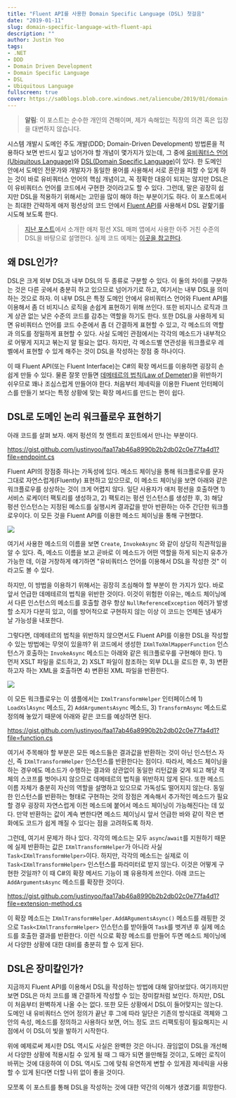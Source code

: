 ```yaml
---
title: "Fluent API를 사용한 Domain Specific Language (DSL) 첫걸음"
date: "2019-01-11"
slug: domain-specific-language-with-fluent-api
description: ""
author: Justin Yoo
tags:
- .NET
- DDD
- Domain Driven Development
- Domain Specific Language
- DSL
- Ubiquitous Language
fullscreen: true
cover: https://sa0blogs.blob.core.windows.net/aliencube/2019/01/domain-specific-language-101-00.png
---
```


> **알림**: 이 포스트는 순수한 개인의 견해이며, 제가 속해있는 직장의 의견 혹은 입장을 대변하지 않습니다.

시스템 개발시 도메인 주도 개발(DDD; Domain-Driven Development) 방법론을 적용하다 보면 반드시 짚고 넘어가야 할 개념이 몇가지가 있는데, 그 중에 [유비쿼터스 언어(Ubiquitous Language)](https://martinfowler.com/bliki/UbiquitousLanguage.html)와 [DSL(Domain Specific Language)](https://en.wikipedia.org/wiki/Domain-specific_language)이 있다. 한 도메인 안에서 도메인 전문가와 개발자가 동일한 용어를 사용해서 서로 혼란을 피할 수 있게 하는 것이 바로 유비쿼터스 언어의 핵심 개념이고, 꼭 정확한 대응이 되지는 않지만 DSL은 이 유비쿼터스 언어를 코드에서 구현한 것이라고도 할 수 있다. 그런데, 말은 굉장히 쉽지만 DSL을 적용하기 위해서는 고민을 많이 해야 하는 부분이기도 하다. 이 포스트에서는 최대한 간략하게 애저 펑션상의 코드 안에서 [Fluent API](https://www.martinfowler.com/bliki/FluentInterface.html)를 사용해서 DSL 겉핥기를 시도해 보도록 한다.

> [지난 포스트](https://blog.aliencube.org/ko/2019/01/07/building-xsl-mapper-with-azure-functions/)에서 소개한 애저 펑션 XSL 매퍼 앱에서 사용한 아주 거친 수준의 DSL을 바탕으로 설명한다. 실제 코드 예제는 [이곳을 참고한다](https://github.com/aliencube/AzureFunctions-XSL-Mapper).

## 왜 DSL인가?

DSL은 크게 외부 DSL과 내부 DSL의 두 종류로 구분할 수 있다. 이 둘의 차이를 구분하는 것은 다른 곳에서 충분히 하고 있으므로 넘어가기로 하고, 여기서는 내부 DSL을 의미하는 것으로 하자. 이 내부 DSL은 특정 도메인 안에서 유비쿼터스 언어와 Fluent API를 이용해서 좀 더 비지니스 로직을 손쉽게 표현하기 위해 쓰인다. 또한 비지니스 로직과 크게 상관 없는 낮은 수준의 코드를 감추는 역할을 하기도 한다. 또한 DSL을 사용하게 되면 유비쿼터스 언어를 코드 수준에서 좀 더 간결하게 표현할 수 있고, 각 메소드의 역할과 의도를 정밀하게 표현할 수 있다. 사실 도메인 관점에서는 각각의 메소드가 내부적으로 어떻게 지지고 볶는지 알 필요는 없다. 하지만, 각 메소드별 연관성을 워크플로우 레벨에서 표현할 수 있게 해주는 것이 DSL을 작성하는 장점 중 하나이다.

이 때 Fluent API(또는 Fluent Interface)는 C#의 확장 메서드를 이용하면 굉장히 손쉽게 만들 수 있다. 물론 잘못 만들면 [데메테르의 법칙(Law of Demeter)](https://blog.aliencube.org/ko/2013/12/06/law-of-demeter-explained/)을 위반하기 쉬우므로 꽤나 조심스럽게 만들어야 한다. 처음부터 제네릭을 이용한 Fluent 인터페이스를 만들기 보다는 특정 상황에 맞는 확장 메서드를 만드는 편이 쉽다.

## DSL로 도메인 논리 워크플로우 표현하기

아래 코드를 살펴 보자. 애저 펑션의 첫 엔트리 포인트에서 만나는 부분이다.

https://gist.github.com/justinyoo/faa17ab46a8990b2b2db02c0e77fa4d1?file=endpoint.cs

Fluent API의 장점중 하나는 가독성에 있다. 메소드 체이닝을 통해 워크플로우를 문자 그대로 자연스럽게(Fluently) 표현하고 있으므로, 이 메소드 체이닝을 보면 아래와 같은 워크플로우를 상상하는 것이 크게 어렵지 않다. 일단 사용자가 애저 펑션을 호출하면 1) 서비스 로케이터 팩토리를 생성하고, 2) 팩토리는 펑션 인스턴스를 생성한 후, 3) 해당 펑션 인스턴스는 지정된 메소드를 실행시켜 결과값을 받아 반환하는 아주 간단한 워크플로우이다. 이 모든 것을 Fluent API를 이용한 메소드 체이닝을 통해 구현했다.

![](https://sa0blogs.blob.core.windows.net/aliencube/2019/01/domain-specific-language-101-01.png)

여기서 사용한 메소드의 이름을 보면 `Create`, `InvokeAsync` 와 같이 상당히 직관적임을 알 수 있다. 즉, 메소드 이름을 보고 곧바로 이 메소드가 어떤 역할을 하게 되는지 유추가 가능한 데, 이걸 거창하게 얘기하면 "유비쿼터스 언어를 이용해서 DSL을 작성한 것" 이라고도 볼 수 있다.

하지만, 이 방법을 이용하기 위해서는 굉장히 조심해야 할 부분이 한 가지가 있다. 바로 앞서 언급한 데메테르의 법칙을 위반한 것이다. 이것이 위험한 이유는, 메소드 체이닝에서 다른 인스턴스의 메소드를 호출할 경우 항상 `NullReferenceException` 에러가 발생할 소지가 다분히 있고, 이를 방어적으로 구현하지 않는 이상 이 코드는 언제든 냄새가 날 가능성을 내포한다.

그렇다면, 데메테르의 법칙을 위반하지 않으면서도 Fluent API를 이용한 DSL을 작성할 수 있는 방법에는 무엇이 있을까? 위 코드에서 생성한 `IXmlToXmlMapperFunction` 인스턴스가 호출하는 `InvokeAsync` 메소드는 아래와 같은 워크플로우를 구현해야 한다. 1) 먼저 XSLT 파일을 로드하고, 2) XSLT 파일이 참조하는 외부 DLL을 로드한 후, 3) 변환하고자 하는 XML을 호출하면 4) 변환된 XML 파일을 반환한다.

![](https://sa0blogs.blob.core.windows.net/aliencube/2019/01/domain-specific-language-101-02.png)

이 모든 워크플로우는 이 샘플에서는 `IXmlTransformHelper` 인터페이스에 1) `LoadXslAsync` 메소드, 2) `AddArgumentsAsync` 메소드, 3) `TransformAsync` 메소드로 정의해 놓았기 때문에 아래와 같은 코드를 예상하면 된다.

https://gist.github.com/justinyoo/faa17ab46a8990b2b2db02c0e77fa4d1?file=function.cs

여기서 주목해야 할 부분은 모든 메소드들은 결과값을 반환하는 것이 아닌 인스턴스 자신, 즉 `IXmlTransformHelper` 인스턴스를 반환한다는 점이다. 따라서, 메소드 체이닝을 하는 경우에도 메소드가 수행하는 결과와 상관없이 동일한 리턴값을 갖게 되고 해당 객체의 스코프를 벗어나지 않으므로 데메테르의 법칙을 위반하지 않게 된다. 또한 메소드 이름 자체가 충분히 자신의 역할을 설명하고 있으므로 가독성도 떨어지지 않는다. 동일한 인스턴스를 반환하는 형태로 구현하는 것의 장점은 계속해서 추가적인 메소드가 필요할 경우 굉장히 자연스럽게 이전 메소드에 붙어서 메소드 체이닝이 가능해진다는 데 있다. 만약 반환하는 값이 계속 변한다면 메소드 체이닝시 앞서 언급한 바와 같이 작은 변화에도 코드가 쉽게 깨질 수 있다는 점을 고려하도록 하자.

그런데, 여기서 문제가 하나 있다. 각각의 메소드는 모두 `async`/`await`를 지원하기 때문에 실제 반환하는 값은 `IXmlTransformHelper`가 아니라 사실 `Task<IXmlTransformHelper>`이다. 하지만, 각각의 메소드는 실제로 이 `Task<IXmlTransformHelper>` 인스턴스를 파라미터로 받지 않는다. 이것은 어떻게 구현한 것일까? 이 때 C#의 확장 메서드 기능이 꽤 유용하게 쓰인다. 아래 코드는 `AddArgumentsAsync` 메소드를 확장한 것이다.

https://gist.github.com/justinyoo/faa17ab46a8990b2b2db02c0e77fa4d1?file=extension-method.cs

이 확장 메소드는 `IXmlTransformHelper.AddARgumentsAsync()` 메소드를 래핑한 것으로 `Task<IXmlTransformHelper>` 인스턴스를 받아들여 `Task`를 벗겨낸 후 실제 메소드를 호출한 결과를 반환한다. 이런 식으로 확장 메소드를 만들어 두면 메소드 체이닝에서 다양한 상황에 대한 대비를 충분히 할 수 있게 된다.

## DSL은 장미칼인가?

지금까지 Fluent API를 이용해서 DSL을 작성하는 방법에 대해 알아보았다. 여기까지만 보면 DSL은 마치 코드를 꽤 간결하게 작성할 수 있는 장미칼처럼 보인다. 하지만, DSL이 처음부터 완벽하게 나올 수는 없다. 또한 모든 상황에서 DSL이 들어맞지는 않는다. 도메인 내 유비쿼터스 언어 정의가 끝난 후 그에 따라 일단은 기존의 방식대로 객체와 그 안의 속성, 메소드를 정의하고 사용하다 보면, 어느 정도 코드 리팩토링이 필요해지는 시점에서 이 DSL이 빛을 발하기 시작한다.

위에 예제로써 제시한 DSL 역시도 사실은 완벽한 것은 아니다. 끊임없이 DSL을 개선해서 다양한 상황에 적용시킬 수 있게 될 때 그 때가 되면 쓸만해질 것이고, 도메인 로직이 바뀌는 것에 대응하여 이 DSL 역시도 그에 맞춰 유연하게 변할 수 있게끔 제네릭을 사용할 수 있게 된다면 더할 나위 없이 좋을 것이다.

모쪼록 이 포스트를 통해 DSL을 작성하는 것에 대한 약간의 이해가 생겼기를 희망한다.
